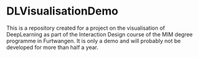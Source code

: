 # DLVisualisationDemo
This is a repository created for a project on the visualisation of DeepLearning as part of the Interaction Design course of the MIM degree programme in Furtwangen. It is only a demo and will probably not be developed for more than half a year.
